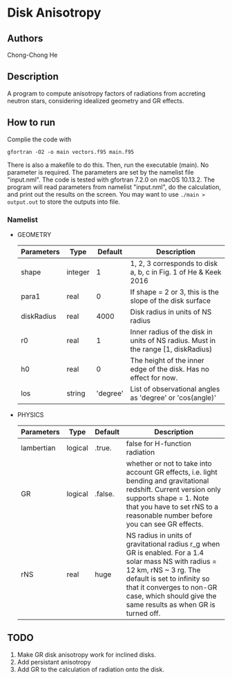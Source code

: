 # Disk Anisotropy


## Authors
Chong-Chong He


## Description
A program to compute anisotropy factors of radiations from accreting 
neutron stars, considering idealized geometry and GR effects.

## How to run

Complie the code with 

```
gfortran -O2 -o main vectors.f95 main.f95
```

There is also a makefile to do this. Then, run the executable (main). No parameter is required. The parameters are set by the namelist file "input.nml". The code is tested with gfortran 7.2.0 on macOS 10.13.2. The program will read parameters from namelist "input.nml", do the calculation, and print out the results on the screen. You may want to use `./main > output.out` to store the outputs into file.


### Namelist

- GEOMETRY

  | Parameters | Type    | Default  | Description                                                  |
  | ---------- | ------- | -------- | ------------------------------------------------------------ |
  | shape      | integer | 1        | 1, 2, 3 corresponds to disk a, b, c in Fig. 1 of He & Keek 2016 |
  | para1      | real    | 0        | If shape = 2 or 3, this is the slope of the disk surface     |
  | diskRadius | real    | 4000     | Disk radius in units of NS radius                            |
  | r0         | real    | 1        | Inner radius of the disk in units of NS radius. Must in the range [1, diskRadius) |
  | h0         | real    | 0        | The height of the inner edge of the disk. Has no effect for now. |
  | los        | string  | 'degree' | List of observational angles as 'degree' or 'cos(angle)'     |


- PHYSICS

  | Parameters | Type    | Default | Description                                                  |
  | ---------- | ------- | ------- | ------------------------------------------------------------ |
  | lambertian | logical | .true.  | false for H-function radiation                               |
  | GR         | logical | .false. | whether or not to take into account GR effects, i.e. light bending and gravitational redshift. Current version only supports shape = 1. Note that you have to set rNS to a reasonable number before you can see GR effects. |
  | rNS        | real    | huge    | NS radius in units of gravitational radius r\_g when GR is enabled. For a 1.4 solar mass NS with radius = 12 km, rNS ~ 3 rg. The default is set to infinity so that it converges to non-GR case, which should give the same results as when GR is turned off. |

## TODO

1. Make GR disk anisotropy work for inclined disks.
2. Add persistant anisotropy
3. Add GR to the calculation of radiation onto the disk.
